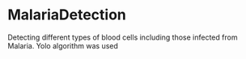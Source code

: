 # MalariaDetection
Detecting different types of blood cells including those infected from Malaria. Yolo algorithm was used
